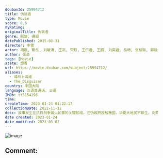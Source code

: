 ```yaml
---
doubanId: 25994712
title: 伪装者
type: Movie
score: 8.6
myRating: 
originalTitle: 伪装者
genre: 剧情, 悬疑
datePublished: 2015-08-31
director: 李雪
actor: 胡歌, 靳东, 刘敏涛, 王凯, 宋轶, 王乐君, 王鸥, 刘奕君, 岳旸, 张棪琰, 郭晓峰, 松峰莉璃, 王铮, 高鑫, 郭虹, 平田康之, 朱梦瑶, 孙梦佳, 孙晨, 冯晖, 松浦敬之, 刘陆, 高正, 曲浩天, 冯千, 姚力烨, 王宏, 谢承颖, 史晓僮, 毕英杰, 柳洋, 桑茗胜, 王海龙, 郭彤彤, 臧晋, 孙征宇, 张巨明, 叶恺文, 李世荣, 张晓谦, 范哲琛, 金雁, 宝木中阳, 白雪岑, 吴昊宸, 徐佳琦
author: 张勇
tags: [Movie]
state: 想看
url: https://movie.douban.com/subject/25994712/
aliases:
  - 谍战上海滩
  - The_Disguiser
country: 中国大陆
language: 汉语普通话, 日语
IMDb: tt5154296
time: 
createTime: 2023-01-24 01:22:17
collectionDate: 2022-11-12
desc: 故事发生在抗日战争如火如荼的关键阶段，汪伪政府投敌叛国，华夏大地民不聊生，炎黄子孙的命运危在旦夕。上海明氏企业的董事长明镜（刘敏涛饰）胸怀赤诚，暗中资助中国共产党。她的弟弟明楼（靳东饰）则在军统担...
date created: 2023-01-24
date modified: 2023-03-07
---
```


![image](p2221539583.jpg)

Comment:
---
